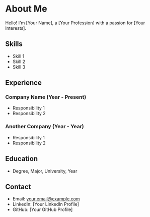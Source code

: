 # About Me

Hello! I'm [Your Name], a [Your Profession] with a passion for [Your Interests].

## Skills

- Skill 1
- Skill 2
- Skill 3

## Experience

### Company Name (Year - Present)
- Responsibility 1
- Responsibility 2

### Another Company (Year - Year)
- Responsibility 1
- Responsibility 2

## Education

- Degree, Major, University, Year

## Contact

- Email: your.email@example.com
- LinkedIn: [Your LinkedIn Profile]
- GitHub: [Your GitHub Profile]